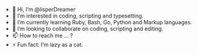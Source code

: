 - 👋 Hi, I’m @lisperDreamer
- 👀 I’m interested in coding, scripting and typesetting.
- 🌱 I’m currently learning Ruby, Bash, Go, Python and Markup languages.
- 💞️ I’m looking to collaborate on coding, scripting and editing.
- 📫 How to reach me ... ?
- ⚡ Fun fact: I'm lazy as a cat.

<!---
lisperDreamer/lisperDreamer is a ✨ special ✨ repository because its `README.md` (this file) appears on your GitHub profile.
You can click the Preview link to take a look at your changes.
--->
